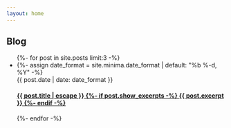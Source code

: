 ```yaml
---
layout: home
---
```


<div class="m-1">
<h2>Blog</h2>
    <ul class="no-bullets items-separator">
        {%- for post in site.posts limit:3 -%}
        <li>
            {%- assign date_format = site.minima.date_format | default: "%b %-d, %Y" -%}
            <div class="italic text-size-9">
                <span>{{ post.date | date: date_format }}</span>
            </div>
            <h4>
                <a href="{{ post.url | relative_url }}">
                    <span class="block">{{ post.title | escape }}</span>
                    {%- if post.show_excerpts -%}
                    <span class="excerpt italic text-size-9">
                        {{ post.excerpt }}
                    </span>
                    {%- endif -%}
                </a>
            </h4>
        </li>
        {%- endfor -%}
    </ul>
</div>
